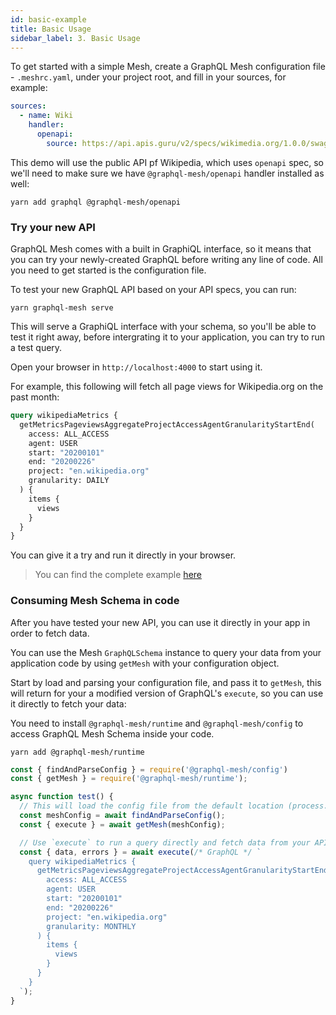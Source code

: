 ```yaml
---
id: basic-example
title: Basic Usage
sidebar_label: 3. Basic Usage
---
```


To get started with a simple Mesh, create a GraphQL Mesh configuration file - `.meshrc.yaml`, under your project root, and fill in your sources, for example:

```yml
sources:
  - name: Wiki
    handler:
      openapi:
        source: https://api.apis.guru/v2/specs/wikimedia.org/1.0.0/swagger.yaml
```

This demo will use the public API pf Wikipedia, which uses `openapi` spec, so we'll need to make sure we have `@graphql-mesh/openapi` handler installed as well:

```
yarn add graphql @graphql-mesh/openapi
```

### Try your new API

GraphQL Mesh comes with a built in GraphiQL interface, so it means that you can try your newly-created GraphQL before writing any line of code. All you need to get started is the configuration file. 

To test your new GraphQL API based on your API specs, you can run:

```
yarn graphql-mesh serve
```

This will serve a GraphiQL interface with your schema, so you'll be able to test it right away, before intergrating it to your application, you can try to run a test query.

Open your browser in `http://localhost:4000` to start using it.

For example, this following will fetch all page views for Wikipedia.org on the past month:

```graphql
query wikipediaMetrics {
  getMetricsPageviewsAggregateProjectAccessAgentGranularityStartEnd(
    access: ALL_ACCESS
    agent: USER
    start: "20200101"
    end: "20200226"
    project: "en.wikipedia.org"
    granularity: DAILY
  ) {
    items {
      views
    }
  }
}
```

You can give it a try and run it directly in your browser.

> You can find the complete example [here](https://github.com/Urigo/graphql-mesh/tree/master/examples/javascript-wiki)

### Consuming Mesh Schema in code

After you have tested your new API, you can use it directly in your app in order to fetch data. 

You can use the Mesh `GraphQLSchema` instance to query your data from your application code by using `getMesh` with your configuration object. 

Start by load and parsing your configuration file, and pass it to `getMesh`, this will return for your a modified version of GraphQL's `execute`, so you can use it directly to fetch your data:

You need to install `@graphql-mesh/runtime` and `@graphql-mesh/config` to access GraphQL Mesh Schema inside your code.

```
yarn add @graphql-mesh/runtime
```

```js
const { findAndParseConfig } = require('@graphql-mesh/config')
const { getMesh } = require('@graphql-mesh/runtime');

async function test() {
  // This will load the config file from the default location (process.cwd)
  const meshConfig = await findAndParseConfig();
  const { execute } = await getMesh(meshConfig);

  // Use `execute` to run a query directly and fetch data from your APIs
  const { data, errors } = await execute(/* GraphQL */ `
    query wikipediaMetrics {
      getMetricsPageviewsAggregateProjectAccessAgentGranularityStartEnd(
        access: ALL_ACCESS
        agent: USER
        start: "20200101"
        end: "20200226"
        project: "en.wikipedia.org"
        granularity: MONTHLY
      ) {
        items {
          views
        }
      }
    }
  `);
}
```
